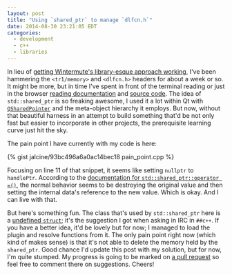 ```yaml
---
layout: post
title: "Using `shared_ptr` to manage `dlfcn.h`"
date: 2014-08-30 23:21:05 EDT
categories:
  - development
  - c++
  - libraries
---
```


In lieu of [getting Wintermute's library-esque approach working][1], I've been
hammering the `<tr1/memory>` and `<dlfcn.h>` headers for about a week or so. It
might be more, but in time I've spent in front of the terminal reading or just
in the browser [reading documentation][2] and [source code][3]. The idea of
`std::shared_ptr` is so freaking awesome, I used it a lot within Qt with
[`QSharedPointer`][4] and the meta-object hierarchy it employs. But now,
without that beautiful harness in an attempt to build something that'd be not
only fast but easier to incorporate in other projects, the prerequisite
learning curve just hit the sky.

The pain point I have currently with my code is here:

{% gist jalcine/93bc496a6a0ac14bec18 pain_point.cpp %}

Focusing on line 11 of that snippet, it seems like setting `nullptr` to
`handlePtr`. According to the [documentation for `std::shared_ptr::operator =()`][5],
the normal behavior seems to be destroying the original value and then setting
the internal data's reference to the new value. Which is okay. And I can live
with that.

But here's something fun. The class that's used by `std::shared_ptr` here is a
[undefined `struct`][6]; it's the suggestion I got when asking in IRC in
`##c++`. If you have a better idea, it'd be lovely but for now; I managed to
load the plugin and resolve functions from it. The only pain point right now
(which kind of makes sense) is that it's not able to delete the memory held by
the `shared_ptr`. Good chance I'd update this post with my solution, but for
now, I'm quite stumped. My progress is going to be marked on [a pull
request][7] so feel free to comment there on suggestions. Cheers!

[1]: https://github.com/jalcine/libwintermutecore/issues/7
[2]: http://en.cppreference.com/w/cpp/memory/shared_ptr
[3]: http://www.scs.stanford.edu/histar/src/pkg/uclibc/include/dlfcn.h
[4]: http://qt-project.org/doc/qt-4.8/qsharedpointer.html
[5]: http://en.cppreference.com/w/cpp/memory/shared_ptr/operator%3D
[6]: https://github.com/jalcine/libwintermutecore/blob/56505e0b8c4f83ecc8da167586898a0dc07bebcc/src/libwintermutecore/plugin/library_handle.hh#L25
[7]: https://github.com/jalcine/libwintermutecore/pull/25
